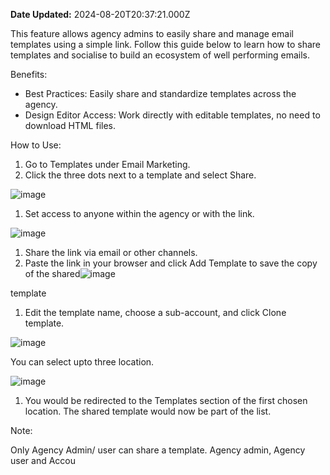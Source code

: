 **Date Updated:** 2024-08-20T20:37:21.000Z

This feature allows agency admins to easily share and manage email templates using a simple link. Follow this guide below to learn how to share templates and socialise to build an ecosystem of well performing emails.  
  
Benefits:

* Best Practices: Easily share and standardize templates across the agency.
* Design Editor Access: Work directly with editable templates, no need to download HTML files.
  
  
How to Use:

1. Go to Templates under Email Marketing.
2. Click the three dots next to a template and select Share.

![image](https://s3.amazonaws.com/cdn.freshdesk.com/data/helpdesk/attachments/production/155030228688/original/WdX4YiKt3jlfQLT9RSfvZRN2spU9wRVOtg.jpeg?1722428458)

1. Set access to anyone within the agency or with the link.

![image](https://s3.amazonaws.com/cdn.freshdesk.com/data/helpdesk/attachments/production/155030228686/original/uMI3LAgMH_0IEy2WQP3tVuGFN7THWxFBWg.jpeg?1722428458)

1. Share the link via email or other channels.
2. Paste the link in your browser and click Add Template to save the copy of the shared![image](https://s3.amazonaws.com/cdn.freshdesk.com/data/helpdesk/attachments/production/155030228687/original/ZSiRGuZ8cRua8bbQwVsEmC1gRtHpSMJQEw.jpeg?1722428458)

template

1. Edit the template name, choose a sub-account, and click Clone template.

![image](https://s3.amazonaws.com/cdn.freshdesk.com/data/helpdesk/attachments/production/155030228689/original/o6sPNmNdhBFdEs9erikBKNw2aZpPoHby4Q.jpeg?1722428458)

You can select upto three location. 

![image](https://s3.amazonaws.com/cdn.freshdesk.com/data/helpdesk/attachments/production/155030228690/original/KVfkySufccYkcnqNYSO8niO4c20P6Usmbg.jpeg?1722428458)

1. You would be redirected to the Templates section of the first chosen location. The shared template would now be part of the list.

Note: 

Only Agency Admin/ user can share a template. Agency admin, Agency user and Accou